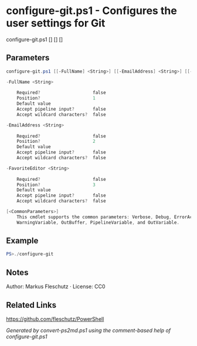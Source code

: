 # configure-git.ps1 - Configures the user settings for Git

configure-git.ps1 [<full-name>] [<email-address>] [<favorite-editor>]

## Parameters
```powershell
configure-git.ps1 [[-FullName] <String>] [[-EmailAddress] <String>] [[-FavoriteEditor] <String>] [<CommonParameters>]

-FullName <String>
    
    Required?                    false
    Position?                    1
    Default value                
    Accept pipeline input?       false
    Accept wildcard characters?  false

-EmailAddress <String>
    
    Required?                    false
    Position?                    2
    Default value                
    Accept pipeline input?       false
    Accept wildcard characters?  false

-FavoriteEditor <String>
    
    Required?                    false
    Position?                    3
    Default value                
    Accept pipeline input?       false
    Accept wildcard characters?  false

[<CommonParameters>]
    This cmdlet supports the common parameters: Verbose, Debug, ErrorAction, ErrorVariable, WarningAction, 
    WarningVariable, OutBuffer, PipelineVariable, and OutVariable.
```

## Example
```powershell
PS>./configure-git
```


## Notes
Author: Markus Fleschutz · License: CC0

## Related Links
https://github.com/fleschutz/PowerShell

*Generated by convert-ps2md.ps1 using the comment-based help of configure-git.ps1*
